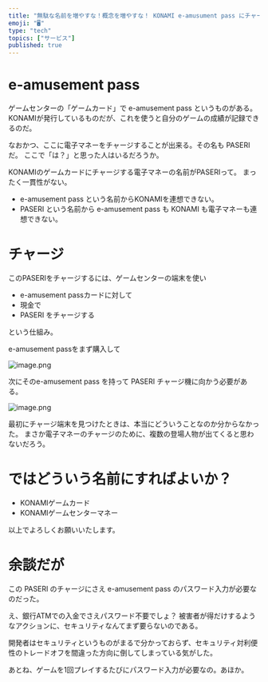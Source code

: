 ```yaml
---
title: "無駄な名前を増やすな！概念を増やすな！ KONAMI e-amusument pass にチャージする PASERI ってなんだよ"
emoji: "🖥"
type: "tech"
topics: ["サービス"]
published: true
---
```


# e-amusement pass

ゲームセンターの「ゲームカード」で e-amusement pass というものがある。
KONAMIが発行しているものだが、これを使うと自分のゲームの成績が記録できるのだ。

なおかつ、ここに電子マネーをチャージすることが出来る。その名も PASERI だ。
ここで「は？」と思った人はいるだろうか。

KONAMIのゲームカードにチャージする電子マネーの名前がPASERIって。
まったく一貫性がない。

- e-amusement pass という名前からKONAMIを連想できない。
- PASERI という名前から e-amusement pass も KONAMI も電子マネーも連想できない。

# チャージ

このPASERIをチャージするには、ゲームセンターの端末を使い

- e-amusement passカードに対して
- 現金で
- PASERI をチャージする

という仕組み。

e-amusement passをまず購入して

![image.png](https://qiita-image-store.s3.ap-northeast-1.amazonaws.com/0/89618/d1433fea-2bbe-4a9d-7ead-5cc89aced9ea.png)

次にそのe-amusement pass を持って PASERI チャージ機に向かう必要がある。

![image.png](https://qiita-image-store.s3.ap-northeast-1.amazonaws.com/0/89618/cd72ff04-03a0-f417-788d-9b4c0ad5f2c8.png)

最初にチャージ端末を見つけたときは、本当にどういうことなのか分からなかった。
まさか電子マネーのチャージのために、複数の登場人物が出てくると思わないだろう。

# ではどういう名前にすればよいか？

- KONAMIゲームカード
- KONAMIゲームセンターマネー

以上でよろしくお願いいたします。

# 余談だが

この PASERI のチャージにさえ e-amusement pass のパスワード入力が必要なのだった。

え、銀行ATMでの入金でさえパスワード不要でしょ？
被害者が得だけするようなアクションに、セキュリティなんてまず要らないのである。

開発者はセキュリティというものがまるで分かっておらず、セキュリティ対利便性のトレードオフを間違った方向に倒してしまっている気がした。

あとね、ゲームを1回プレイするたびにパスワード入力が必要なの。あほか。

